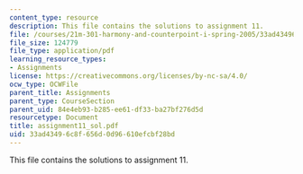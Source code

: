 ```yaml
---
content_type: resource
description: This file contains the solutions to assignment 11.
file: /courses/21m-301-harmony-and-counterpoint-i-spring-2005/33ad43496c8f656d0d96610efcbf28bd_assignment11_sol.pdf
file_size: 124779
file_type: application/pdf
learning_resource_types:
- Assignments
license: https://creativecommons.org/licenses/by-nc-sa/4.0/
ocw_type: OCWFile
parent_title: Assignments
parent_type: CourseSection
parent_uid: 84e4eb93-b285-ee61-df33-ba27bf276d5d
resourcetype: Document
title: assignment11_sol.pdf
uid: 33ad4349-6c8f-656d-0d96-610efcbf28bd
---
```

This file contains the solutions to assignment 11.